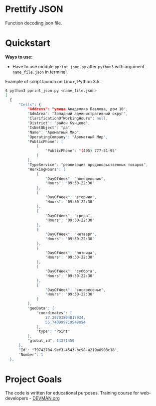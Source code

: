 # Prettify JSON

Function decoding json file.

# Quickstart
**Ways to use:**
- Have to use  module `pprint_json.py` after `python3` with argument `name_file.json` in terminal.

Example of script launch on Linux, Python 3.5:

```bash
$ python3 pprint_json.py <name_file.json>
[
  {
      "Cells": {
          "Address": "улица Академика Павлова, дом 10",
          "AdmArea": "Западный административный округ",
          "ClarificationOfWorkingHours": null,
          "District": "район Кунцево",
          "IsNetObject": "да",
          "Name": "Ароматный Мир",
          "OperatingCompany": "Ароматный Мир",
          "PublicPhone": [
              {
                  "PublicPhone": "(495) 777-51-95"
              }
          ],
          "TypeService": "реализация продовольственных товаров",
          "WorkingHours": [
              {
                  "DayOfWeek": "понедельник",
                  "Hours": "09:30-22:30"
              },
              {
                  "DayOfWeek": "вторник",
                  "Hours": "09:30-22:30"
              },
              {
                  "DayOfWeek": "среда",
                  "Hours": "09:30-22:30"
              },
              {
                  "DayOfWeek": "четверг",
                  "Hours": "09:30-22:30"
              },
              {
                  "DayOfWeek": "пятница",
                  "Hours": "09:30-22:30"
              },
              {
                  "DayOfWeek": "суббота",
                  "Hours": "09:30-22:30"
              },
              {
                  "DayOfWeek": "воскресенье",
                  "Hours": "09:30-22:30"
              }
          ],
          "geoData": {
              "coordinates": [
                  37.39703804817934,
                  55.740999719549094
              ],
              "type": "Point"
          },
          "global_id": 14371450
      },
      "Id": "79742784-9ef3-4543-bc98-a219a8903c18",
      "Number": 1
  },
```

# Project Goals

The code is written for educational purposes. Training course for web-developers - [DEVMAN.org](https://devman.org)
